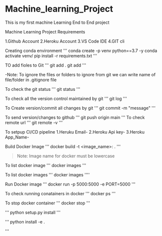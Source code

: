 # Machine_learning_Project
This is my first machine Learning End to End project

Machine Learning Project 
Requirements 

1.Github Account
2.Heroku Account
3.VS Code IDE
4.GIT cli 

Creating conda environment 
'''
conda create -p venv python==3.7 -y
conda activate venv/
pip install -r requirements.txt
'''

TO add fioles to Git 
'''
git add . 
git add <filename>
'''

-Note: To ignore the files or folders to ignore from git we can write name of file/folder in .gitignore file 

To check the git status
'''
git status 
'''

To check all the version control maintained by git
'''
git log 
'''

To Create version/commit all changes by git 
'''
git commit -m "message"
'''

To send version/changes to github 
'''
git push origin main
'''
To check remote url 
'''
git remote -v
'''

To setpup CI/CD pipeline 
1.Heruku Email-
2.Heroku Api key-
3.Heroku App_Name-

Build Docker Image 
'''
docker build -t <image_name>:<tagname> .
'''
>Note: Image name for docker must be lowercase 

To list docker image 
'''
docker images
'''

To list docker images 
'''
docker images
''''

Run Docker image 
'''
docker run -p 5000:5000 -e PORT=5000 
'''

To check running conatainers in docker 
'''
docker ps
'''

To stop docker container 
 '''
 docker stop <conatainer id>
 '''

 '''
 python setup.py install
 '''

 '''
 python install -e .
 
 '''